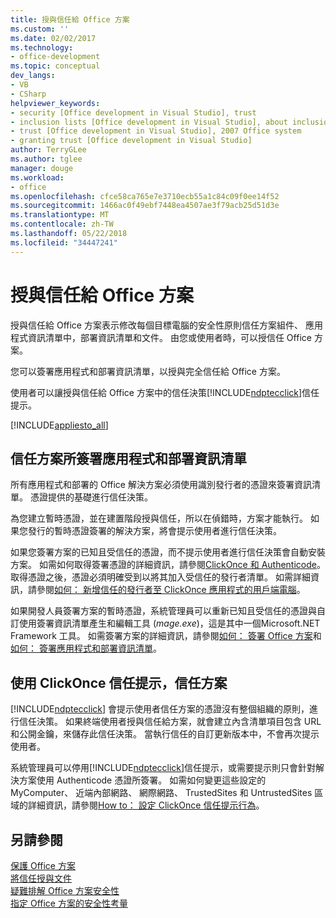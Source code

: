 ```yaml
---
title: 授與信任給 Office 方案
ms.custom: ''
ms.date: 02/02/2017
ms.technology:
- office-development
ms.topic: conceptual
dev_langs:
- VB
- CSharp
helpviewer_keywords:
- security [Office development in Visual Studio], trust
- inclusion lists [Office development in Visual Studio], about inclusion lists
- trust [Office development in Visual Studio], 2007 Office system
- granting trust [Office development in Visual Studio]
author: TerryGLee
ms.author: tglee
manager: douge
ms.workload:
- office
ms.openlocfilehash: cfce58ca765e7e3710ecb55a1c84c09f0ee14f52
ms.sourcegitcommit: 1466ac0f49ebf7448ea4507ae3f79acb25d51d3e
ms.translationtype: MT
ms.contentlocale: zh-TW
ms.lasthandoff: 05/22/2018
ms.locfileid: "34447241"
---
```

# <a name="grant-trust-to-office-solutions"></a>授與信任給 Office 方案
  授與信任給 Office 方案表示修改每個目標電腦的安全性原則信任方案組件、 應用程式資訊清單中，部署資訊清單和文件。 由您或使用者時，可以授信任 Office 方案。  
  
 您可以簽署應用程式和部署資訊清單，以授與完全信任給 Office 方案。  
  
 使用者可以讓授與信任給 Office 方案中的信任決策[!INCLUDE[ndptecclick](../vsto/includes/ndptecclick-md.md)]信任提示。  
  
 [!INCLUDE[appliesto_all](../vsto/includes/appliesto-all-md.md)]  
  
##  <a name="Signing"></a> 信任方案所簽署應用程式和部署資訊清單  
 所有應用程式和部署的 Office 解決方案必須使用識別發行者的憑證來簽署資訊清單。 憑證提供的基礎進行信任決策。  
  
 為您建立暫時憑證，並在建置階段授與信任，所以在偵錯時，方案才能執行。 如果您發行的暫時憑證簽署的解決方案，將會提示使用者進行信任決策。  
  
 如果您簽署方案的已知且受信任的憑證，而不提示使用者進行信任決策會自動安裝方案。 如需如何取得簽署憑證的詳細資訊，請參閱[ClickOnce 和 Authenticode](/visualstudio/deployment/clickonce-and-authenticode)。 取得憑證之後，憑證必須明確受到以將其加入受信任的發行者清單。 如需詳細資訊，請參閱[如何： 新增信任的發行者至 ClickOnce 應用程式的用戶端電腦](/visualstudio/deployment/how-to-add-a-trusted-publisher-to-a-client-computer-for-clickonce-applications)。  
  
 如果開發人員簽署方案的暫時憑證，系統管理員可以重新已知且受信任的憑證與自訂使用簽署資訊清單產生和編輯工具 (*mage.exe*)，這是其中一個Microsoft.NET Framework 工具。 如需簽署方案的詳細資訊，請參閱[如何： 簽署 Office 方案](../vsto/how-to-sign-office-solutions.md)和[如何： 簽署應用程式和部署資訊清單](/visualstudio/ide/how-to-sign-application-and-deployment-manifests)。  
  
##  <a name="TrustPrompt"></a>使用 ClickOnce 信任提示，信任方案  
 [!INCLUDE[ndptecclick](../vsto/includes/ndptecclick-md.md)] 會提示使用者信任方案的憑證沒有整個組織的原則，進行信任決策。 如果終端使用者授與信任給方案，就會建立內含清單項目包含 URL 和公開金鑰，來儲存此信任決策。 當執行信任的自訂更新版本中，不會再次提示使用者。  
  
 系統管理員可以停用[!INCLUDE[ndptecclick](../vsto/includes/ndptecclick-md.md)]信任提示，或需要提示則只會針對解決方案使用 Authenticode 憑證所簽署。 如需如何變更這些設定的 MyComputer、 近端內部網路、 網際網路、 TrustedSites 和 UntrustedSites 區域的詳細資訊，請參閱[How to： 設定 ClickOnce 信任提示行為](/visualstudio/deployment/how-to-configure-the-clickonce-trust-prompt-behavior)。  
  
## <a name="see-also"></a>另請參閱  
 [保護 Office 方案](../vsto/securing-office-solutions.md)   
 [將信任授與文件](../vsto/granting-trust-to-documents.md)   
 [疑難排解 Office 方案安全性](../vsto/troubleshooting-office-solution-security.md)   
 [指定 Office 方案的安全性考量](../vsto/specific-security-considerations-for-office-solutions.md)  
  
  